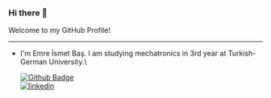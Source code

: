 ### Hi there 👋
Welcome to my GitHub Profile!
___
- I'm Emre İsmet Baş. I am studying mechatronics in 3rd year at Turkish-German University.\

  [![Github Badge](https://img.shields.io/badge/-Github-000?style=quare&labelColor=000&logo=Github&logoColor=white&link=link)](https://github.com/emrebas48) \
  [![linkedin](https://img.shields.io/badge/Linkedin-000000?style=for-the-badge&logo=Linkedin&logoColor=white)](https://www.linkedin.com/in/emre-ismet-ba%C5%9F-09b7761b9/)
